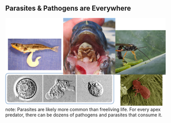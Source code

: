 ##  Parasites & Pathogens are Everywhere

![](slides/img/Picture1.png)
note:
    Parasites are likely more common than freeliving life. For every apex predator, there can be dozens of pathogens and parasites that consume it.
